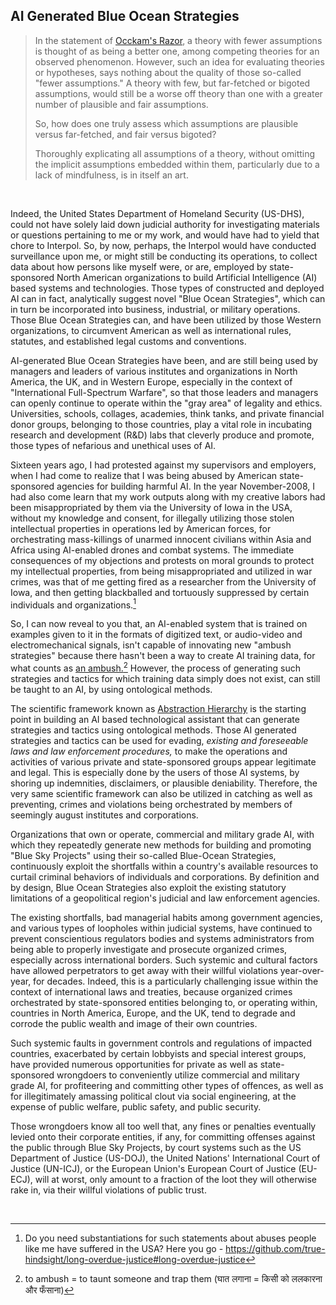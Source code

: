 ## AI Generated Blue Ocean Strategies

>In the statement of [Occkam's Razor](https://en.wikipedia.org/wiki/Occam%27s_razor#Later_formulations), a theory with fewer assumptions is thought of as being a better one, among competing theories for an observed phenomenon. However, such an idea for evaluating theories or hypotheses, says nothing about the quality of those so-called "fewer assumptions." A theory with few, but far-fetched or bigoted assumptions, would still be a worse off theory than one with a greater number of plausible and fair assumptions.  
>
>So, how does one truly assess which assumptions are plausible versus far-fetched, and fair versus bigoted? 
>
>Thoroughly explicating all assumptions of a theory, without omitting the implicit assumptions embedded within them, particularly due to a lack of mindfulness, is in itself an art. 

<br>

Indeed, the United States Department of Homeland Security (US-DHS), could not have solely laid down judicial authority for investigating materials or questions pertaining to me or my work, and would have had to yield that chore to Interpol. So, by now, perhaps, the Interpol would have conducted surveillance upon me, or might still be conducting its operations, to collect data about how persons like myself were, or are, employed by state-sponsored North American organizations to build Artificial Intelligence (AI) based systems and technologies. Those types of constructed and deployed AI can in fact, analytically suggest novel "Blue Ocean Strategies", which can in turn be incorporated into business, industrial, or military operations. Those Blue Ocean Strategies can, and have been utilized by those Western organizations, to circumvent American as well as international rules, statutes, and established legal customs and conventions. 

AI-generated Blue Ocean Strategies have been, and are still being used by managers and leaders of various institutes and organizations in North America, the UK, and in Western Europe, especially in the context of "International Full-Spectrum Warfare", so that those leaders and managers can openly continue to operate within the "gray area" of legality and ethics. Universities, schools, collages, academies, think tanks, and private financial donor groups, belonging to those countries, play a vital role in incubating research and development (R&D) labs that cleverly produce and promote, those types of nefarious and unethical uses of AI. 

Sixteen years ago, I had protested against my supervisors and employers, when I had come to realize that I was being abused by American state-sponsored agencies for building harmful AI. In the year November-2008, I had also come learn that my work outputs along with my creative labors had been misappropriated by them via the University of Iowa in the USA, without my knowledge and consent, for illegally utilizing those stolen intellectual properties in operations led by American forces, for orchestrating mass-killings of unarmed innocent civilians within Asia and Africa using AI-enabled drones and combat systems. The immediate consequences of my objections and protests on moral grounds to protect my intellectual properties, from being misappropriated and utilized in war crimes, was that of me getting fired as a researcher from the University of Iowa, and then getting blackballed and tortuously suppressed by certain individuals and organizations.[^1] 

So, I can now reveal to you that, an AI-enabled system that is trained on examples given to it in the formats of digitized text, or audio-video and electromechanical signals, isn't capable of innovating new "ambush strategies" because there hasn't been a way to create AI training data, for what counts as [an ambush.](https://github.com/callthis/status-quo/blob/main/imgs/infinitely_blooming_fire_maze.png)[^2] However, the process of generating such strategies and tactics for which training data simply does not exist, can still be taught to an AI, by using ontological methods.  

The scientific framework known as [Abstraction Hierarchy](https://github.com/my-realm/oc/blob/master/doc/ah.md) is the starting point in building an AI based technological assistant that can generate strategies and tactics using ontological methods. Those AI generated strategies and tactics can be used for evading, *existing and foreseeable laws and law enforcement procedures,* to make the operations and activities of various private and state-sponsored groups appear legitimate and legal. This is especially done by the users of those AI systems, by shoring up indemnities, disclaimers, or plausible deniability. Therefore, the very same scientific framework can also be utilized in catching as well as preventing, crimes and violations being orchestrated by members of seemingly august institutes and corporations. 

Organizations that own or operate, commercial and military grade AI, with which they repeatedly generate new methods for building and promoting "Blue Sky Projects" using their so-called Blue-Ocean Strategies, continuously exploit the shortfalls within a country's available resources to curtail criminal behaviors of individuals and corporations. By definition and by design, Blue Ocean Strategies also exploit the existing statutory limitations of a geopolitical region's judicial and law enforcement agencies. 

The existing shortfalls, bad managerial habits among government agencies, and various types of loopholes within judicial systems, have continued to prevent conscientious regulators bodies and systems administrators from being able to properly investigate and prosecute organized crimes, especially across international borders. Such systemic and cultural factors have allowed perpetrators to get away with their willful violations year-over-year, for decades. Indeed, this is a particularly challenging issue within the context of international laws and treaties, because organized crimes orchestrated by state-sponsored entities belonging to, or operating within, countries in North America, Europe, and the UK, tend to degrade and corrode the public wealth and image of their own countries. 

Such systemic faults in government controls and regulations of impacted countries, exacerbated by certain lobbyists and special interest groups, have provided numerous opportunities for private as well as state-sponsored wrongdoers to conveniently utilize commercial and military grade AI, for profiteering and committing other types of offences, as well as for illegitimately amassing political clout via social engineering, at the expense of public welfare, public safety, and public security. 

Those wrongdoers know all too well that, any fines or penalties eventually levied onto their corporate entities, if any, for committing offenses against the public through Blue Sky Projects, by court systems such as the US Department of Justice (US-DOJ), the United Nations' International Court of Justice (UN-ICJ), or the European Union's European Court of Justice (EU-ECJ), will at worst, only amount to a fraction of the loot they will otherwise rake in, via their willful violations of public trust.   

<br>

[^1]: Do you need substantiations for such statements about abuses people like me have suffered in the USA? Here you go - https://github.com/true-hindsight/long-overdue-justice#long-overdue-justice 

[^2]: to ambush = to taunt someone and trap them (घात लगाना = किसी को ललकारना और फँसाना)